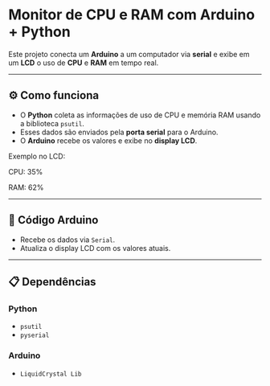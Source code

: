 # Monitor de CPU e RAM com Arduino + Python  

Este projeto conecta um **Arduino** a um computador via **serial** e exibe em um **LCD** o uso de **CPU** e **RAM** em tempo real.  

---

## ⚙️ Como funciona  

-  O **Python** coleta as informações de uso de CPU e memória RAM usando a biblioteca `psutil`.  
-  Esses dados são enviados pela **porta serial** para o Arduino.  
-  O **Arduino** recebe os valores e exibe no **display LCD**.  

Exemplo no LCD:  

CPU: 
35%


RAM:
62%
            

---

## 🔌 Código Arduino  

- Recebe os dados via `Serial`.  
- Atualiza o display LCD com os valores atuais.  

---

## 📋 Dependências  

### Python  
- `psutil`  
- `pyserial`

### Arduino
- `LiquidCrystal Lib`
